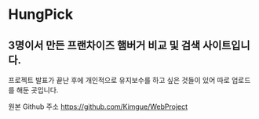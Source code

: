 # HungPick

## 3명이서 만든 프랜차이즈 햄버거 비교 및 검색 사이트입니다.  
프로젝트 발표가 끝난 후에 개인적으로 유지보수를 하고 싶은 것들이 있어 따로 업로드를 해둔 곳입니다. 

원본 Github 주소
https://github.com/Kimgue/WebProject
